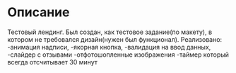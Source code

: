 # Описание
Тестовый лендинг.
Был создан, как тестовое задание(по макету), в котором не требовался дизайн(нужен был функционал).
Реализовано: 
-анимация надписи,
-якорная кнопка,
-валидация на ввод данных,
-слайдер с отзывами
-отфотошопленные изображения
-таймер который всегда отсчитывает 30 минут
